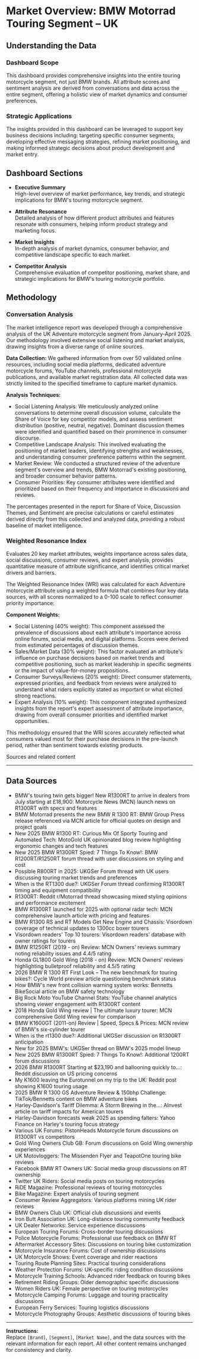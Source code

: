 # Market Overview: BMW Motorrad Touring Segment – UK

## Understanding the Data

### Dashboard Scope
This dashboard provides comprehensive insights into the entire touring motorcycle segment, not just BMW brands. All attribute scores and sentiment analysis are derived from conversations and data across the entire segment, offering a holistic view of market dynamics and consumer preferences.

### Strategic Applications
The insights provided in this dashboard can be leveraged to support key business decisions including: targeting specific consumer segments, developing effective messaging strategies, refining market positioning, and making informed strategic decisions about product development and market entry.

## Dashboard Sections

- **Executive Summary**  
  High-level overview of market performance, key trends, and strategic implications for BMW's touring motorcycle segment.

- **Attribute Resonance**  
  Detailed analysis of how different product attributes and features resonate with consumers, helping inform product strategy and marketing focus.

- **Market Insights**  
  In-depth analysis of market dynamics, consumer behavior, and competitive landscape specific to each market.

- **Competitor Analysis**  
  Comprehensive evaluation of competitor positioning, market share, and strategic implications for BMW's touring motorcycle portfolio.

## Methodology

### Conversation Analysis
The market intelligence report was developed through a comprehensive analysis of the UK Adventure motorcycle segment from January-April 2025. Our methodology involved extensive social listening and market analysis, drawing insights from a diverse range of online sources.

**Data Collection:** We gathered information from over 50 validated online resources, including social media platforms, dedicated adventure motorcycle forums, YouTube channels, professional motorcycle publications, and available market registration data. All collected data was strictly limited to the specified timeframe to capture market dynamics.

**Analysis Techniques:**
- Social Listening Analysis: We meticulously analyzed online conversations to determine overall discussion volume, calculate the Share of Voice for key competitor models, and assess sentiment distribution (positive, neutral, negative). Dominant discussion themes were identified and quantified based on their prominence in consumer discourse.
- Competitive Landscape Analysis: This involved evaluating the positioning of market leaders, identifying strengths and weaknesses, and understanding consumer preference patterns within the segment.
- Market Review: We conducted a structured review of the adventure segment's overview and trends, BMW Motorrad's existing positioning, and broader consumer behavior patterns.
- Consumer Priorities: Key consumer attributes were identified and prioritized based on their frequency and importance in discussions and reviews.

The percentages presented in the report for Share of Voice, Discussion Themes, and Sentiment are precise calculations or careful estimates derived directly from this collected and analyzed data, providing a robust baseline of market intelligence.

### Weighted Resonance Index
Evaluates 20 key market attributes, weights importance across sales data, social discussions, consumer reviews, and expert analysis, provides quantitative measure of attribute significance, and identifies critical market drivers and barriers.

The Weighted Resonance Index (WRI) was calculated for each Adventure motorcycle attribute using a weighted formula that combines four key data sources, with all scores normalized to a 0-100 scale to reflect consumer priority importance:

**Component Weights:**
- Social Listening (40% weight): This component assessed the prevalence of discussions about each attribute's importance across online forums, social media, and digital platforms. Scores were derived from estimated percentages of discussion themes.
- Sales/Market Data (30% weight): This factor evaluated an attribute's influence on purchase decisions based on market trends and competitive positioning, such as market leadership in specific segments or the impact of value-for-money propositions.
- Consumer Surveys/Reviews (20% weight): Direct consumer statements, expressed priorities, and feedback from reviews were analyzed to understand what riders explicitly stated as important or what elicited strong reactions.
- Expert Analysis (10% weight): This component integrated synthesized insights from the report's expert assessment of attribute importance, drawing from overall consumer priorities and identified market opportunities.

This methodology ensured that the WRI scores accurately reflected what consumers valued most for their purchase decisions in the pre-launch period, rather than sentiment towards existing products.


Sources and related content

---

## Data Sources

- BMW's touring twin gets bigger! New R1300RT to arrive in dealers from July starting at £18,900: Motorcycle News (MCN) launch news on R1300RT with specs and features
- BMW Motorrad presents the new BMW R 1300 RT: BMW Group Press release referenced via MCN article for official quotes on design and project goals
- New 2025 BMW R1300 RT: Curious Mix Of Sporty Touring and Automated Tech: MotoGold UK opinionated blog review highlighting ergonomic changes and tech features
- New 2025 BMW R1300RT Spied: 7 Things To Know!: BMW R1200RT/R1250RT forum thread with user discussions on styling and cost
- Possible R800RT in 2025: UKGSer Forum thread with UK users discussing touring market trends and preferences
- When is the RT1300 due?: UKGSer Forum thread confirming R1300RT timing and equipment compatibility
- R1300RT: Reddit r/Motorrad thread showcasing mixed styling opinions and performance excitement
- BMW R1300RT launched for 2025 with optional radar tech: MCN comprehensive launch article with pricing and features
- BMW R1300 RS and RT Models Get New Engine and Chassis: Visordown coverage of technical updates to 1300cc boxer tourers
- Visordown readers' Top 10 tourers: Visordown readers' database with owner ratings for tourers
- BMW R1250RT (2019 - on) Review: MCN Owners' reviews summary noting reliability issues and 4.4/5 rating
- Honda GL1800 Gold Wing (2018 - on) Review: MCN Owners' reviews highlighting bulletproof reliability and 4.5/5 rating
- 2026 BMW R 1300 RT First Look – The new benchmark for touring bikes?: Cycle World preview article questioning benchmark status
- How BMW's new front collision warning system works: Bennetts BikeSocial article on BMW safety technology
- Big Rock Moto YouTube Channel Stats: YouTube channel analytics showing viewer engagement with R1300RT content
- 2018 Honda Gold Wing review | The ultimate luxury tourer: MCN comprehensive Gold Wing review for comparison
- BMW K1600GT (2011-on) Review | Speed, Specs & Prices: MCN review of BMW's six-cylinder tourer
- When is the rt1300 due?: Additional UKGSer discussion on R1300RT anticipation
- New for 2025 BMW's: UKGSer thread on BMW's 2025 model lineup
- New 2025 BMW R1300RT Spied: 7 Things To Know!: Additional 1200RT forum discussions
- 2026 BMW R1300RT Starting at $23,190 and ballooning quickly to...: Reddit discussion on US pricing concerns
- My K1600 leaving the Eurotunnel on my trip to the UK: Reddit post showing K1600 touring usage
- 2025 BMW R 1300 GS Adventure Review & 150bhp Challenge: TikTok/Bennetts content on BMW adventure bikes
- Harley-Davidson's Tariff Dilemma: A Storm Brewing in the...: AInvest article on tariff impacts for American tourers
- Harley-Davidson forecasts weak 2025 as spending falters: Yahoo Finance on Harley's touring focus strategy
- Various UK Forums: PistonHeads Motorcycle forum discussions on R1300RT vs competitors
- Gold Wing Owners Club GB: Forum discussions on Gold Wing ownership experiences
- UK Motovloggers: The Missenden Flyer and TeapotOne touring bike reviews
- Facebook BMW RT Owners UK: Social media group discussions on RT ownership
- Twitter UK Riders: Social media posts on touring motorcycles
- RiDE Magazine: Professional reviews of touring motorcycles
- Bike Magazine: Expert analysis of touring segment
- Consumer Review Aggregators: Various platforms mining UK rider reviews
- BMW Owners Club UK: Official club discussions and events
- Iron Butt Association UK: Long-distance touring community feedback
- UK Dealer Networks: Service experience discussions
- European Touring Forums: Cross-border touring discussions
- Police Motorcycle Forums: Professional use feedback on BMW RT
- Aftermarket Accessory Sites: Discussions on touring bike customization
- Motorcycle Insurance Forums: Cost of ownership discussions
- UK Motorcycle Shows: Event coverage and rider reactions
- Touring Route Planning Sites: Practical touring considerations
- Weather Protection Forums: UK-specific riding condition discussions
- Motorcycle Training Schools: Advanced rider feedback on touring bikes
- Retirement Riding Groups: Older demographic specific discussions
- Women Riders UK: Female perspective on touring motorcycles
- Motorcycle Camping Forums: Luggage and touring practicality discussions
- European Ferry Services: Touring logistics discussions
- Motorcycle Photography Groups: Aesthetic discussions of touring bikes

---

**Instructions:**  
Replace `[Brand]`, `[Segment]`, `[Market Name]`, and the data sources with the relevant information for each report. All other content remains unchanged for consistency and clarity.